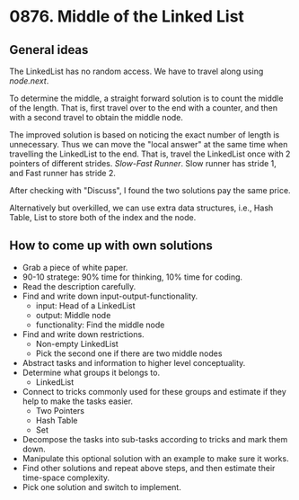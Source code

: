 # 0876. Middle of the Linked List 

## General ideas
The LinkedList has no random access. We have to travel along using *node.next*.

To determine the middle, 
a straight forward solution is to count the middle of the length.
That is, first travel over to the end with a counter,
and then with a second travel to obtain the middle node. 

The improved solution is based on noticing the exact number of length is unnecessary.
Thus we can move the "local answer" at the same time when travelling the LinkedList to the end.
That is, travel the LinkedList once with 2 pointers of different strides. *Slow-Fast Runner*.
Slow runner has stride 1, and Fast runner has stride 2.

After checking with "Discuss", I found the two solutions pay the same price.

Alternatively but overkilled, we can use extra data structures, i.e., Hash Table, List to store both of the index and the node.
  

## How to come up with own solutions
* Grab a piece of white paper.
* 90-10 stratege: 90% time for thinking, 10% time for coding.
* Read the description carefully.
* Find and write down input-output-functionality.
  - input: Head of a LinkedList 
  - output: Middle node
  - functionality: Find the middle node
* Find and write down restrictions.
  - Non-empty LinkedList
  - Pick the second one if there are two middle nodes
* Abstract tasks and information to higher level conceptuality.
* Determine what groups it belongs to.
  - LinkedList
* Connect to tricks commonly used for these groups and estimate if they help to make the tasks easier.
  - Two Pointers
  - Hash Table
  - Set
* Decompose the tasks into sub-tasks according to tricks and mark them down.
* Manipulate this optional solution with an example to make sure it works.
* Find other solutions and repeat above steps, and then estimate their time-space complexity.
* Pick one solution and switch to implement.
